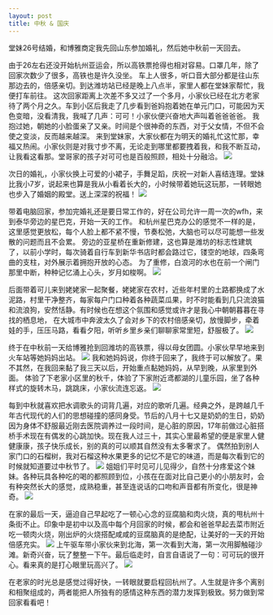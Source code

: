 ```yaml
---
layout: post
title: 中秋 & 国庆
---
```

堂妹26号结婚，和博雅商定我先回山东参加婚礼，然后她中秋前一天回去。

由于26左右还没开始杭州亚运会，所以高铁票抢得也相对容易。口罩几年，除了回家次数少了很多，高铁也是许久没坐。
车上人很多，听口音大部分都是往山东那边去的，倍感亲切。到达潍坊站已经是晚上八点半，家里人都在堂妹家帮忙，我便打车前往。
这次回家距离上次差不多又过了一个多月，小家伙已经在北方老家待了两个月之久。车到小区后我走了几步看到爸妈抱着她在单元门口，可能因为天色变暗，没看清我，我喊了几声：可可！小家伙便兴奋地大声叫着爸爸爸爸。
我抱过她，朝她的小脸蛋亲了又亲。时间是个很神奇的东西，对于父女情，不但不会使之变淡，反而越来越深。
来到堂妹家，大家伙都在为明天的婚礼忙这忙那，幸福又热闹。小家伙则是对我寸步不离，无论走到哪里都要拽着我，和我不断互动，让我看这看那。堂哥家的孩子对可可也是百般照顾，相处十分融洽。
![](/assets/image/1.jpg)

次日的婚礼，小家伙换上可爱的小裙子，手舞足蹈，庆祝一对新人喜结连理。堂妹比我小7岁，说起来也算是我从小看着长大的，小时候带着她玩这玩那，一转眼她也步入了婚姻的殿堂。送上深深的祝福！
![](/assets/image/2.jpg)

带着电脑回家，参加完婚礼还是要日常工作的，好在公司允许一周一次的wfh，来到泰华旁边的星巴克，开始一天的工作。
和杭州星巴克办公的感觉不一样的是，这里感觉更放松，每个人脸上都不紧不慢，节奏松弛，大脑也可以尽可能想一些发散的问题而且不会累。
旁边的亚星桥在重新修建，这也算是潍坊的标志性建筑了，以前小学时，每次骑着自行车到新华书店时都会路过它，镂空的地球，四条弯曲的支柱，对外展示着拥抱开放的心态。
为了重修，白浪河的水也在前一个闸门那里中断，种种记忆涌上心头，岁月如梭啊。
![](/assets/image/4.jpg)

后面带着可儿来到姥姥家一起聚餐，姥姥家在农村，近些年村里的土路都换成了水泥路，村里干净整齐，每家每户门口种着各种蔬菜瓜果，时不时能看到几只流浪猫和流浪狗，安然恬静。有时候也在想这个氛围和感觉或许才是我心中朝朝暮暮在寻找的栖息地，
在大城市中奔波太久了会对乡下的农村倍感亲切，放慢脚步，牵着娃的手，压压马路，看看夕阳，听听乡里乡亲们聊聊家常里短，舒服极了。
![](/assets/image/3.jpg)

终于在中秋前一天给博雅抢到回潍坊的高铁票，得以母女团圆。小家伙早早地来到火车站等她妈妈出站。
![](/assets/image/5.jpg)
我和她妈妈说，你终于回来了，我终于可以解放了。果不其然，在我回来黏了我三天以后，开始重点黏她妈妈，从早到晚，从家里到外面。
体验了下老家小区里的秋千，体验了下家附近鸢都湖的儿童乐园，坐了各种样式的旋转木马，跳跳床，小家伙流连忘返。
![](/assets/image/6.jpg)

每到中秋就喜欢把水调歌头的词背几遍，对应的歌听几遍。经典之外，是跨越几千年古代现代的人们的思想碰撞的感同身受。节后的八月十七又是奶奶的生日，奶奶因为身体不舒服最近刚去医院调养过一段时间，是心脏的原因，17年前做过心脏搭桥手术现在有偶发的心跳加快。现在我人过三十，其实心里最希望的便是家里人健健康康，孩子快乐成长，别的真的可以顺其自然没有太多奢求了。
偶然拍到别人家门口的石榴树，我对石榴这种水果更多的记忆不是它的味道，而是每次看到它的时候就知道要过中秋节了。
![](/assets/image/7.jpg)
姐姐们平时见可儿见得少，自然十分疼爱这个妹妹。各种玩具各种吃的喝的都照顾到位，小孩在在面对比自己更小的小朋友时，会有种突然长大的感觉，成熟稳重，甚至连说话的口吻和声音都有所变化，很是神奇。
![](/assets/image/8.jpg)

在家的最后一天，逼迫自己早起吃了一顿心心念的豆腐脑和肉火烧，真的甩杭州十条街不止。印象中是初中以及高中每个月回家的时候，都会和爸爸早起去菜市附近吃一顿肉火烧，刚出炉的火烧搭配咸咸的豆腐脑真的是绝配，让美好的一天的开始倍感充实。
![](/assets/image/9.jpg)
上午驱车带小家伙来到北海，第一次看到大海，第一次用脚触碰沙滩。新奇兴奋，玩了整整一下午。最后临走时，自言自语说了一句：可可玩的很开心。看来真的是打心眼里玩高兴了。
![](/assets/image/10.jpg)

在老家的时光总是感觉过得好快，一转眼就要启程回杭州了。人生就是许多个离别和相聚组成的，两者能把人所独有的感情这种东西的潜力发挥到极致。努力做到常回家看看吧！
